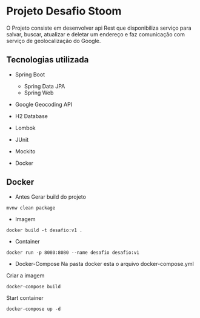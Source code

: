 # Projeto Desafio Stoom

O Projeto consiste em desenvolver api Rest que disponibiliza serviço para salvar, buscar, atualizar e deletar um endereço e faz comunicação com serviço de geolocalização do Google.

## Tecnologias utilizada

* Spring Boot
  * Spring Data JPA
  * Spring Web

* Google Geocoding API

* H2 Database
* Lombok
* JUnit
* Mockito
* Docker

## Docker

* Antes Gerar build do projeto 
```
mvnw clean package
```

* Imagem
```
docker build -t desafio:v1 .
```

* Container
```
docker run -p 8080:8080 --name desafio desafio:v1
```

* Docker-Compose
Na pasta docker esta o arquivo docker-compose.yml

Criar a imagem
```
docker-compose build
```
Start container
```
docker-compose up -d
```
